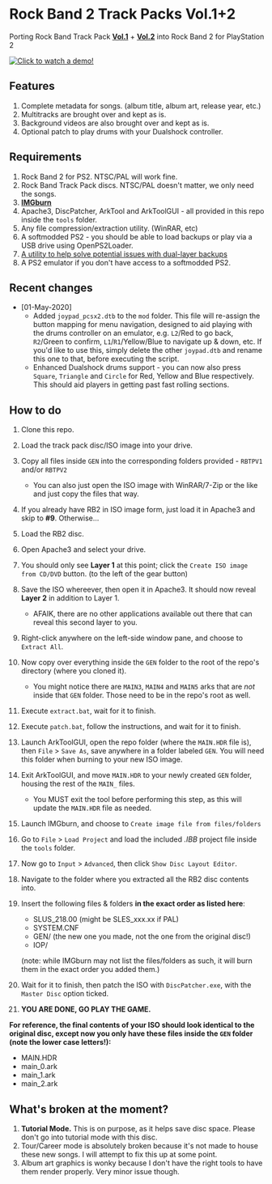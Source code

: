 # Rock Band 2 Track Packs Vol.1+2
Porting Rock Band Track Pack [**Vol.1**](https://en.wikipedia.org/wiki/List_of_Rock_Band_track_packs#Rock_Band_Track_Pack_Vol._1) + [**Vol.2**](https://en.wikipedia.org/wiki/List_of_Rock_Band_track_packs#Rock_Band_Track_Pack_Vol._2) into Rock Band 2 for PlayStation 2

[![Click to watch a demo!](preview.gif)](https://youtu.be/xfFCk3ADmkU?t=80)

## Features
  1.  Complete metadata for songs. (album title, album art, release year, etc.)
  2.  Multitracks are brought over and kept as is.
  3.  Background videos are also brought over and kept as is.
  4.  Optional patch to play drums with your Dualshock controller.

## Requirements
  1.  Rock Band 2 for PS2. NTSC/PAL will work fine.
  2.  Rock Band Track Pack discs. NTSC/PAL doesn't matter, we only need the songs.
  3.  [**IMGburn**](https://www.imgburn.com/)
  4.  Apache3, DiscPatcher, ArkTool and ArkToolGUI - all provided in this repo inside the `tools` folder.
  5.  Any file compression/extraction utility. (WinRAR, etc)
  5.  A softmodded PS2 - you should be able to load backups or play via a USB drive using OpenPS2Loader.
  6.  [A utility to help solve potential issues with dual-layer backups](https://www.psx-place.com/resources/toxic-dual-layer-dvd9-image-patcher.705/)
  7.  A PS2 emulator if you don't have access to a softmodded PS2.

## Recent changes
  - \[01-May-2020\]
     - Added `joypad_pcsx2.dtb` to the `mod` folder. This file will re-assign the button mapping for menu navigation, designed to aid playing with the drums controller on an emulator, e.g. `L2`/Red to go back, `R2`/Green to confirm, `L1`/`R1`/Yellow/Blue to navigate up & down, etc. If you'd like to use this, simply delete the other `joypad.dtb` and rename this one to that, before executing the script.
     - Enhanced Dualshock drums support - you can now also press `Square`, `Triangle` and `Circle` for Red, Yellow and Blue respectively. This should aid players in getting past fast rolling sections.

## How to do
  1.  Clone this repo.
  2.  Load the track pack disc/ISO image into your drive.
  3.  Copy all files inside `GEN` into the corresponding folders provided - `RBTPV1` and/or `RBTPV2`
      - You can also just open the ISO image with WinRAR/7-Zip or the like and just copy the files that way.
  4.  If you already have RB2 in ISO image form, just load it in Apache3 and skip to **#9**. Otherwise...
  5.  Load the RB2 disc.
  6.  Open Apache3 and select your drive.
  7.  You should only see **Layer 1** at this point; click the `Create ISO image from CD/DVD` button. (to the left of the gear button)
  8.  Save the ISO whereever, then open it in Apache3. It should now reveal **Layer 2** in addition to Layer 1.
      - AFAIK, there are no other applications available out there that can reveal this second layer to you. 
  9.  Right-click anywhere on the left-side window pane, and choose to `Extract All`.
  10. Now copy over everything inside the `GEN` folder to the root of the repo's directory (where you cloned it).
      - You might notice there are `MAIN3`, `MAIN4` and `MAIN5` arks that are *not* inside that `GEN` folder. Those need to be in the repo's root as well. 
  11. Execute `extract.bat`, wait for it to finish.
  12. Execute `patch.bat`, follow the instructions, and wait for it to finish.
  13. Launch ArkToolGUI, open the repo folder (where the `MAIN.HDR` file is), then `File` > `Save As`, save anywhere in a folder labeled `GEN`. You will need this folder when burning to your new ISO image.
  14. Exit ArkToolGUI, and move `MAIN.HDR` to your newly created `GEN` folder, housing the rest of the `MAIN_` files.
      - You MUST exit the tool before performing this step, as this will update the `MAIN.HDR` file as needed.
  15. Launch IMGburn, and choose to `Create image file from files/folders`
  16. Go to `File` > `Load Project` and load the included *.IBB* project file inside the `tools` folder.
  17. Now go to `Input` > `Advanced`, then click `Show Disc Layout Editor`.
  18. Navigate to the folder where you extracted all the RB2 disc contents into.
  19. Insert the following files & folders **in the exact order as listed here**:
      - SLUS_218.00 (might be SLES_xxx.xx if PAL)
      - SYSTEM.CNF
      - GEN/ (the new one you made, not the one from the original disc!)
      - IOP/
      
      (note: while IMGburn may not list the files/folders as such, it will burn them in the exact order you added them.)
  20. Wait for it to finish, then patch the ISO with `DiscPatcher.exe`, with the `Master Disc` option ticked.
  21. **YOU ARE DONE, GO PLAY THE GAME.**

**For reference, the final contents of your ISO should look identical to the original disc, except now you only have these files inside the `GEN` folder (note the lower case letters!):**
  - MAIN.HDR
  - main_0.ark
  - main_1.ark
  - main_2.ark

## What's broken at the moment?
  1. **Tutorial Mode.** This is on purpose, as it helps save disc space. Please don't go into tutorial mode with this disc.
  2. Tour/Career mode is absolutely broken because it's not made to house these new songs. I will attempt to fix this up at some point.
  3. Album art graphics is wonky because I don't have the right tools to have them render properly. Very minor issue though.
